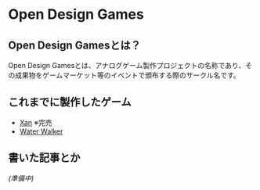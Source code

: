 # Open Design Games

## Open Design Gamesとは？

Open Design Gamesとは、アナログゲーム製作プロジェクトの名称であり、その成果物をゲームマーケット等のイベントで頒布する際のサークル名です。

## これまでに製作したゲーム

* [Xan](products/xan.md) ※完売
* [Water Walker](products/water_walker.md)

## 書いた記事とか

*(準備中)*
